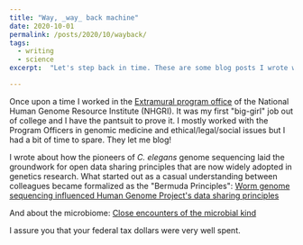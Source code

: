 ```yaml
---
title: "Way, _way_ back machine"
date: 2020-10-01  
permalink: /posts/2020/10/wayback/
tags:
  - writing
  - science
excerpt:  "Let's step back in time. These are some blog posts I wrote when I was a recent college-grad in Washington, D.C. working at the NHGRI."

---
```


Once upon a time I worked in the [Extramural program office](https://www.genome.gov/research-funding) of the National Human Genome Resource Institute (NHGRI). It was my first "big-girl" job out of college and I have the pantsuit to prove it. I mostly worked with the Program Officers in genomic medicine and ethical/legal/social issues but I had a bit of time to spare. They let me blog!

I wrote about how the pioneers of _C. elegans_ genome sequencing laid the groundwork for open data sharing principles that are now widely adopted in genetics research. What started out as a casual understanding between colleagues became formalized as the "Bermuda Principles":
[Worm genome sequencing influenced Human Genome Project's data sharing principles](https://www.genome.gov/27552817/worm-genome-sequencing-influenced-human-genome-projects-data-sharing-principles)

And about the microbiome:
[ Close encounters of the microbial kind](https://www.genome.gov/27554517/close-enounters-of-the-microbial-kind)

I assure you that your federal tax dollars were very well spent.

